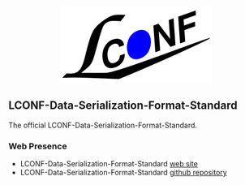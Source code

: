 <div align="center">
    <a href="http://lconf-data-serialization-format.github.io/">
        <img src="images/lconf-logo.png" alt="LCONF LOGO" title="The LCONF-Data-Serialization-Format Organization">
    </a>
</div>

## LCONF-Data-Serialization-Format-Standard

The official LCONF-Data-Serialization-Format-Standard.

### Web Presence

* LCONF-Data-Serialization-Format-Standard [web site](http://lconf-data-serialization-format.github.io/LCONF-Data-Serialization-Format-Standard/)
* LCONF-Data-Serialization-Format-Standard [github repository](https://github.com/LCONF-Data-Serialization-Format/LCONF-Data-Serialization-Format-Standard/)
